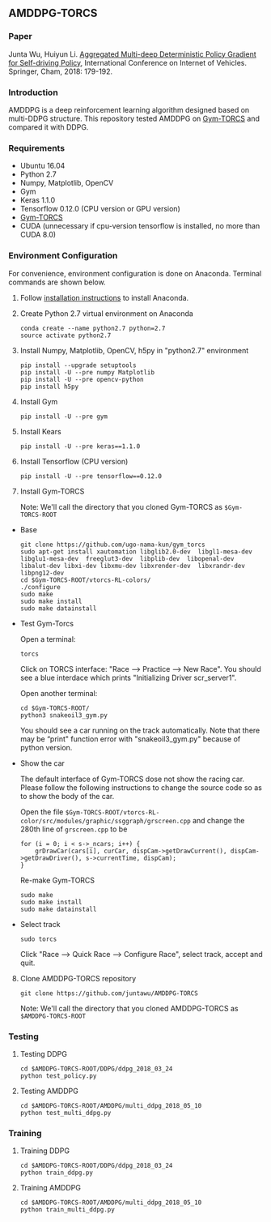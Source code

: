 ## AMDDPG-TORCS


### Paper
Junta Wu, Huiyun Li. [Aggregated Multi-deep Deterministic Policy Gradient for Self-driving Policy](https://link.springer.com/chapter/10.1007/978-3-030-05081-8_13), International Conference on Internet of Vehicles. Springer, Cham, 2018: 179-192.


### Introduction 
AMDDPG is a deep reinforcement learning algorithm designed based on multi-DDPG structure. This repository tested AMDDPG on [Gym-TORCS](https://github.com/ugo-nama-kun/gym_torcs) and compared it with DDPG.


### Requirements
- Ubuntu 16.04
- Python 2.7
- Numpy, Matplotlib, OpenCV
- Gym
- Keras 1.1.0
- Tensorflow 0.12.0 (CPU version or GPU version)
- [Gym-TORCS](https://github.com/ugo-nama-kun/gym_torcs)
- CUDA (unnecessary if cpu-version tensorflow is installed, no more than CUDA 8.0)



### Environment Configuration
For convenience, environment configuration is done on Anaconda. Terminal commands are shown below.

1. Follow [installation instructions](https://www.anaconda.com/distribution/) to install Anaconda.

2. Create Python 2.7 virtual environment on Anaconda
    ```Shell
    conda create --name python2.7 python=2.7
    source activate python2.7
    ```
    
3. Install Numpy, Matplotlib, OpenCV, h5py in "python2.7" environment
    ```Shell
    pip install --upgrade setuptools
    pip install -U --pre numpy Matplotlib
    pip install -U --pre opencv-python
    pip install h5py
    ```

4. Install Gym
    ```Shell
    pip install -U --pre gym
    ```
    
5. Install Kears
    ```Shell
    pip install -U --pre keras==1.1.0
    ```

6. Install Tensorflow (CPU version)
    ```Shell
    pip install -U --pre tensorflow==0.12.0
    ```

7. Install Gym-TORCS

    Note: We'll call the directory that you cloned Gym-TORCS as `$Gym-TORCS-ROOT`

- Base
    
    ```Shell
    git clone https://github.com/ugo-nama-kun/gym_torcs
    sudo apt-get install xautomation libglib2.0-dev  libgl1-mesa-dev libglu1-mesa-dev  freeglut3-dev  libplib-dev  libopenal-dev libalut-dev libxi-dev libxmu-dev libxrender-dev  libxrandr-dev libpng12-dev 
    cd $Gym-TORCS-ROOT/vtorcs-RL-colors/
    ./configure
    sudo make 
    sudo make install
    sudo make datainstall
    ```
    
- Test Gym-Torcs
    
    Open a terminal:
    
    ```
    torcs
    ```
    
    Click on TORCS interface: "Race –> Practice –> New Race". You should see a blue interdace which prints "Initializing Driver scr_server1".
    
    Open another terminal:
    
    ```
    cd $Gym-TORCS-ROOT/
    python3 snakeoil3_gym.py
    ```
    You should see a car running on the track automatically. Note that there may be “print" function error with "snakeoil3_gym.py" because of python version.
    
    
- Show the car
    
    The default interface of Gym-TORCS dose not show the racing car. Please follow the following instructions to change the source code so as to show the body of the car.
    
    Open the file `$Gym-TORCS-ROOT/vtorcs-RL-color/src/modules/graphic/ssggraph/grscreen.cpp` and change the 280th line of `grscreen.cpp` to be
    ```Shell
    for (i = 0; i < s->_ncars; i++) {
        grDrawCar(cars[i], curCar, dispCam->getDrawCurrent(), dispCam->getDrawDriver(), s->currentTime, dispCam);
    }
    ```
    
    Re-make Gym-TORCS
    ```Shell
    sudo make 
    sudo make install
    sudo make datainstall
    ```
    
- Select track
    
    ```
    sudo torcs
    ```
    Click "Race –> Quick Race –> Configure Race", select track, accept and quit.
    

    
8. Clone AMDDPG-TORCS repository
    ```Shell
    git clone https://github.com/juntawu/AMDDPG-TORCS
    ```
    Note: We'll call the directory that you cloned AMDDPG-TORCS as `$AMDDPG-TORCS-ROOT`



### Testing

1. Testing DDPG
    ```Shell
    cd $AMDDPG-TORCS-ROOT/DDPG/ddpg_2018_03_24
    python test_policy.py
    ```

2. Testing AMDDPG
    ```Shell
    cd $AMDDPG-TORCS-ROOT/AMDDPG/multi_ddpg_2018_05_10
    python test_multi_ddpg.py
    ```



### Training

1. Training DDPG
    ```Shell
    cd $AMDDPG-TORCS-ROOT/DDPG/ddpg_2018_03_24
    python train_ddpg.py
    ```

2. Training AMDDPG
    ```Shell
    cd $AMDDPG-TORCS-ROOT/AMDDPG/multi_ddpg_2018_05_10
    python train_multi_ddpg.py
    ```
